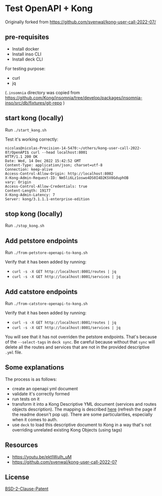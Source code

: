 # Test OpenAPI + Kong

Originally forked from https://github.com/svenwal/kong-user-call-2022-07/

## pre-requisites

- Install docker
- Install inso CLI
- Install deck CLI

For testing purpose:
- curl
- jq

(`.insomnia` directory was copied from https://github.com/Kong/insomnia/tree/develop/packages/insomnia-inso/src/db/fixtures/git-repo )

## start kong (locally)

Run `./start_kong.sh`

Test it's working correctly:

```
nicolas@nicolas-Precision-14-5470:~/others/kong-user-call-2022-07/OpenAPI$ curl --head localhost:8001
HTTP/1.1 200 OK
Date: Wed, 14 Dec 2022 15:42:52 GMT
Content-Type: application/json; charset=utf-8
Connection: keep-alive
Access-Control-Allow-Origin: http://localhost:8002
X-Kong-Admin-Request-ID: Nm5li6Lz1oswo4DS0I4D2KSV8GduphOB
vary: Origin
Access-Control-Allow-Credentials: true
Content-Length: 19177
X-Kong-Admin-Latency: 7
Server: kong/3.1.1.1-enterprise-edition
```

## stop kong (locally)

Run `./stop_kong.sh`


## Add petstore endpoints

Run `./from-petstore-openapi-to-kong.sh`

Verify that it has been added by running:
- `curl -s -X GET http://localhost:8001/routes | jq` 
- `curl -s -X GET http://localhost:8001/services | jq`

## Add catstore endpoints

Run `./from-catstore-openapi-to-kong.sh`

Verify that it has been added by running:
- `curl -s -X GET http://localhost:8001/routes | jq` 
- `curl -s -X GET http://localhost:8001/services | jq`

You will see that it has not overriden the petstore endpoints. That's because of the `--select-tags` in `deck sync`. Be careful because without that `sync` will delete all the routes and services that are not in the provided descriptive `.yml` file.

## Some explanations

The process is as follows:
- create an openapi yml document
- validate it's correctly formed
- run tests on it
- transform it into a Kong Descriptive YML document (services and routes objects description). The mapping is described [here](https://www.npmjs.com/package/openapi-2-kong?activeTab=readme) (refresh the page if the readme doesn't pop up). There are some particularities, especially when it comes to auth.
- use `deck` to load this descriptive document to Kong in a way that's not overriding unrelated existing Kong Objects (using tags)

## Resources

- https://youtu.be/ektIWuIh_uM
- https://github.com/svenwal/kong-user-call-2022-07

## License

[BSD-2-Clause-Patent](./LICENSE)
